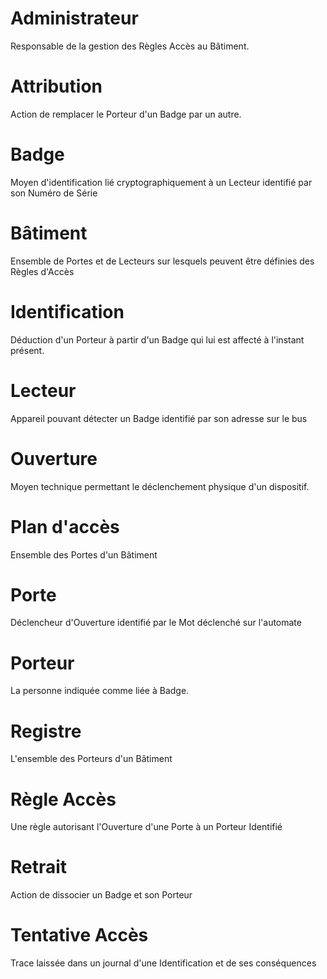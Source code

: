 # Administrateur 
Responsable de la gestion des Règles Accès au Bâtiment.

# Attribution
Action de remplacer le Porteur d'un Badge par un autre.

# Badge
Moyen d'identification lié cryptographiquement à un Lecteur identifié par son Numéro de Série

# Bâtiment
Ensemble de Portes et de Lecteurs sur lesquels peuvent être définies des Règles d'Accès

# Identification
Déduction d'un Porteur à partir d'un Badge qui lui est affecté à l'instant présent.

# Lecteur
Appareil pouvant détecter un Badge identifié par son adresse sur le bus

# Ouverture
Moyen technique permettant le déclenchement physique d'un dispositif.

# Plan d'accès
Ensemble des Portes d'un Bâtiment

# Porte
Déclencheur d'Ouverture identifié par le Mot déclenché sur l'automate

# Porteur
La personne indiquée comme liée à Badge.

# Registre
L'ensemble des Porteurs d'un Bâtiment

# Règle Accès
Une règle autorisant l'Ouverture d'une Porte à un Porteur Identifié

# Retrait
Action de dissocier un Badge et son Porteur

# Tentative Accès
Trace laissée dans un journal d'une Identification et de ses conséquences
